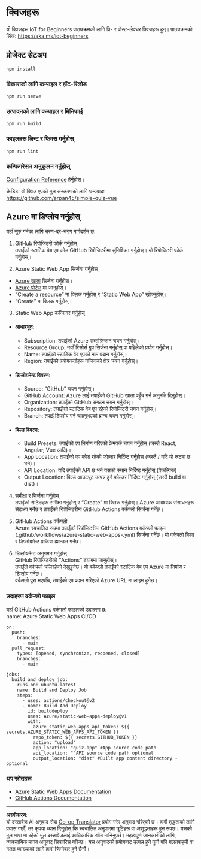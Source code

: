 <!--
CO_OP_TRANSLATOR_METADATA:
{
  "original_hash": "2a459ea9177fb0508ca96068ae1009d2",
  "translation_date": "2025-08-27T15:06:51+00:00",
  "source_file": "quiz-app/README.md",
  "language_code": "ne"
}
-->
# क्विजहरू

यी क्विजहरू IoT for Beginners पाठ्यक्रमको लागि प्रि- र पोस्ट-लेक्चर क्विजहरू हुन्। पाठ्यक्रमको लिंक: https://aka.ms/iot-beginners

## प्रोजेक्ट सेटअप

```
npm install
```

### विकासको लागि कम्पाइल र हॉट-रिलोड

```
npm run serve
```

### उत्पादनको लागि कम्पाइल र मिनिफाई

```
npm run build
```

### फाइलहरू लिन्ट र फिक्स गर्नुहोस्

```
npm run lint
```

### कन्फिगरेसन अनुकूलन गर्नुहोस्

[Configuration Reference](https://cli.vuejs.org/config/) हेर्नुहोस्।

क्रेडिट: यो क्विज एपको मूल संस्करणको लागि धन्यवाद: https://github.com/arpan45/simple-quiz-vue

## Azure मा डिप्लोय गर्नुहोस्

यहाँ सुरु गर्नका लागि चरण-दर-चरण मार्गदर्शन छ:

1. GitHub रिपोजिटरी फोर्क गर्नुहोस्  
तपाईंको स्टाटिक वेब एप कोड GitHub रिपोजिटरीमा सुनिश्चित गर्नुहोस्। यो रिपोजिटरी फोर्क गर्नुहोस्।

2. Azure Static Web App सिर्जना गर्नुहोस्  
- [Azure खाता](http://azure.microsoft.com) सिर्जना गर्नुहोस्।  
- [Azure पोर्टल](https://portal.azure.com) मा जानुहोस्।  
- “Create a resource” मा क्लिक गर्नुहोस् र “Static Web App” खोज्नुहोस्।  
- “Create” मा क्लिक गर्नुहोस्।  

3. Static Web App कन्फिगर गर्नुहोस्  
- #### आधारभूत:  
  - Subscription: तपाईंको Azure सब्सक्रिप्शन चयन गर्नुहोस्।  
  - Resource Group: नयाँ रिसोर्स ग्रुप सिर्जना गर्नुहोस् वा पहिलेको प्रयोग गर्नुहोस्।  
  - Name: तपाईंको स्टाटिक वेब एपको नाम प्रदान गर्नुहोस्।  
  - Region: तपाईंको प्रयोगकर्ताहरू नजिकको क्षेत्र चयन गर्नुहोस्।  

- #### डिप्लोयमेन्ट विवरण:  
  - Source: “GitHub” चयन गर्नुहोस्।  
  - GitHub Account: Azure लाई तपाईंको GitHub खाता पहुँच गर्न अनुमति दिनुहोस्।  
  - Organization: तपाईंको GitHub संगठन चयन गर्नुहोस्।  
  - Repository: तपाईंको स्टाटिक वेब एप रहेको रिपोजिटरी चयन गर्नुहोस्।  
  - Branch: तपाईं डिप्लोय गर्न चाहनुभएको ब्रान्च चयन गर्नुहोस्।  

- #### बिल्ड विवरण:  
  - Build Presets: तपाईंको एप निर्माण गरिएको फ्रेमवर्क चयन गर्नुहोस् (जस्तै React, Angular, Vue आदि)।  
  - App Location: तपाईंको एप कोड रहेको फोल्डर निर्दिष्ट गर्नुहोस् (जस्तै / यदि यो रूटमा छ भने)।  
  - API Location: यदि तपाईंको API छ भने यसको स्थान निर्दिष्ट गर्नुहोस् (वैकल्पिक)।  
  - Output Location: बिल्ड आउटपुट उत्पन्न हुने फोल्डर निर्दिष्ट गर्नुहोस् (जस्तै build वा dist)।  

4. समीक्षा र सिर्जना गर्नुहोस्  
तपाईंको सेटिङहरू समीक्षा गर्नुहोस् र “Create” मा क्लिक गर्नुहोस्। Azure आवश्यक संसाधनहरू सेटअप गर्नेछ र तपाईंको रिपोजिटरीमा GitHub Actions वर्कफ्लो सिर्जना गर्नेछ।  

5. GitHub Actions वर्कफ्लो  
Azure स्वचालित रूपमा तपाईंको रिपोजिटरीमा GitHub Actions वर्कफ्लो फाइल (.github/workflows/azure-static-web-apps-<name>.yml) सिर्जना गर्नेछ। यो वर्कफ्लो बिल्ड र डिप्लोयमेन्ट प्रक्रिया ह्यान्डल गर्नेछ।  

6. डिप्लोयमेन्ट अनुगमन गर्नुहोस्  
GitHub रिपोजिटरीको “Actions” ट्याबमा जानुहोस्।  
तपाईंले वर्कफ्लो चलिरहेको देख्नुहुनेछ। यो वर्कफ्लो तपाईंको स्टाटिक वेब एप Azure मा निर्माण र डिप्लोय गर्नेछ।  
वर्कफ्लो पूरा भएपछि, तपाईंको एप प्रदान गरिएको Azure URL मा लाइभ हुनेछ।  

### उदाहरण वर्कफ्लो फाइल

यहाँ GitHub Actions वर्कफ्लो फाइलको उदाहरण छ:  
name: Azure Static Web Apps CI/CD  
```
on:
  push:
    branches:
      - main
  pull_request:
    types: [opened, synchronize, reopened, closed]
    branches:
      - main

jobs:
  build_and_deploy_job:
    runs-on: ubuntu-latest
    name: Build and Deploy Job
    steps:
      - uses: actions/checkout@v2
      - name: Build And Deploy
        id: builddeploy
        uses: Azure/static-web-apps-deploy@v1
        with:
          azure_static_web_apps_api_token: ${{ secrets.AZURE_STATIC_WEB_APPS_API_TOKEN }}
          repo_token: ${{ secrets.GITHUB_TOKEN }}
          action: "upload"
          app_location: "quiz-app" #App source code path
          api_location: ""API source code path optional
          output_location: "dist" #Built app content directory - optional
```

### थप स्रोतहरू  
- [Azure Static Web Apps Documentation](https://learn.microsoft.com/azure/static-web-apps/getting-started)  
- [GitHub Actions Documentation](https://docs.github.com/actions/use-cases-and-examples/deploying/deploying-to-azure-static-web-app)  

---

**अस्वीकरण**:  
यो दस्तावेज़ AI अनुवाद सेवा [Co-op Translator](https://github.com/Azure/co-op-translator) प्रयोग गरेर अनुवाद गरिएको छ। हामी शुद्धताको लागि प्रयास गर्छौं, तर कृपया ध्यान दिनुहोस् कि स्वचालित अनुवादमा त्रुटिहरू वा अशुद्धताहरू हुन सक्छ। यसको मूल भाषा मा रहेको मूल दस्तावेज़लाई आधिकारिक स्रोत मानिनुपर्छ। महत्वपूर्ण जानकारीको लागि, व्यावसायिक मानव अनुवाद सिफारिस गरिन्छ। यस अनुवादको प्रयोगबाट उत्पन्न हुने कुनै पनि गलतफहमी वा गलत व्याख्याको लागि हामी जिम्मेवार हुने छैनौं।